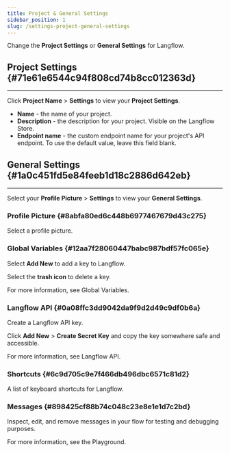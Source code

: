 ```yaml
---
title: Project & General Settings
sidebar_position: 1
slug: /settings-project-general-settings
---
```







Change the **Project Settings** or **General Settings** for Langflow.


## Project Settings {#71e61e6544c94f808cd74b8cc012363d}


---


Click **Project Name** &gt; **Settings** to view your **Project Settings**.

- **Name** - the name of your project.
- **Description** - the description for your project.
Visible on the Langflow Store.
- **Endpoint name** - the custom endpoint name for your project's API endpoint.
To use the default value, leave this field blank.

## General Settings {#1a0c451fd5e84feeb1d18c2886d642eb}


---


Select your **Profile Picture** &gt; **Settings** to view your **General Settings**.


### Profile Picture {#8abfa80ed6c448b6977467679d43c275}


Select a profile picture.





### Global Variables {#12aa7f28060447babc987bdf57fc065e}


Select **Add New** to add a key to Langflow.


Select the **trash icon** to delete a key.


For more information, see Global Variables.


### Langflow API {#0a08ffc3dd9042da9f9d2d49c9df0b6a}


Create a Langflow API key.


Click **Add New** &gt; **Create Secret Key** and copy the key somewhere safe and accessible.


For more information, see Langflow API.


### Shortcuts {#6c9d705c9e7f466db496dbc6571c81d2}


A list of keyboard shortcuts for Langflow.


### Messages {#898425cf88b74c048c23e8e1e1d7c2bd}


Inspect, edit, and remove messages in your flow for testing and debugging purposes.


For more information, see the Playground.

